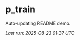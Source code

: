 # p_train

Auto-updating README demo.

<!--START_SECTION:status-->
_Last run: 2025-08-23 01:37 UTC_
<!--END_SECTION:status-->










































































